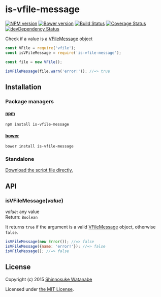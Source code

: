# is-vfile-message

[![NPM version](https://img.shields.io/npm/v/is-vfile-message.svg)](https://www.npmjs.com/package/is-vfile-message)
[![Bower version](https://img.shields.io/bower/v/is-vfile-message.svg)](https://github.com/shinnn/is-vfile-message/releases)
[![Build Status](https://travis-ci.org/shinnn/is-vfile-message.svg?branch=master)](https://travis-ci.org/shinnn/is-vfile-message)
[![Coverage Status](https://img.shields.io/coveralls/shinnn/is-vfile-message.svg)](https://coveralls.io/github/shinnn/is-vfile-message)
[![devDependency Status](https://david-dm.org/shinnn/is-vfile-message/dev-status.svg)](https://david-dm.org/shinnn/is-vfile-message#info=devDependencies)

Check if a value is a [VFileMessage](https://github.com/wooorm/vfile#vfilemessage) object

```javascript
const VFile = require('vfile');
const isVFileMessage = require('is-vfile-message');

const file = new VFile();

isVFileMessage(file.warn('error!')); //=> true
```

## Installation

### Package managers

#### [npm](https://www.npmjs.com/)

```
npm install is-vfile-message
```

#### [bower](http://bower.io/)

```
bower install is-vfile-message
```

### Standalone

[Download the script file directly.](https://raw.githubusercontent.com/shinnn/is-vfile-message/master/browser.js)

## API

### isVFileMessage(*value*)

*value*: any value  
Return: `Boolean`

It returns `true` if the argument is a valid [VFileMessage](https://github.com/wooorm/vfile/blob/500c69c2faa29cc837d6859009ff6b0788690aa9/index.js#L45-L71) object, otherwise `false`.

```javascript
isVFileMessage(new Error()); //=> false
isVFileMessage({name: 'error!'}); //=> false
isVFileMessage(); //=> false
```

## License

Copyright (c) 2015 [Shinnosuke Watanabe](https://github.com/shinnn)

Licensed under [the MIT License](./LICENSE).
